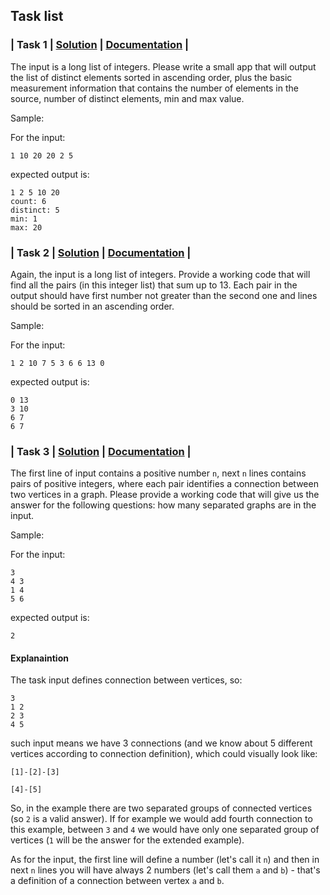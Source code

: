 ## Task list

### | Task 1 | [Solution]((https://github.com/gottomy2/dev-test/blob/master/src/DistinctSortedAscElements.java)) |  [Documentation](https://gottomy2.github.io/dev-test/DistinctSortedAscElements.html) | 
The input is a long list of integers. Please write a small app that will output the list of distinct elements sorted in ascending order, plus the basic measurement information that contains the number of elements in the source, number of distinct elements, min and max value.

Sample:

For the input:

```
1 10 20 20 2 5
```

expected output is: 

```
1 2 5 10 20
count: 6
distinct: 5
min: 1
max: 20
```

### | Task 2 | [Solution](https://github.com/gottomy2/dev-test/blob/master/src/FindingPairs.java) | [Documentation](https://gottomy2.github.io/dev-test/FindingPairs.html) |
Again, the input is a long list of integers. Provide a working code that will find all the pairs (in this integer list) that sum up to 13. Each pair in the output should have first number not greater than the second one and lines should be sorted in an ascending order.

Sample:

For the input:

```
1 2 10 7 5 3 6 6 13 0

```

expected output is:

```
0 13
3 10
6 7
6 7
```

### | Task 3 | [Solution](https://github.com/gottomy2/dev-test/blob/master/src/ConnectedGraphsFinder.java) | [Documentation](https://gottomy2.github.io/dev-test/ConnectedGraphsFinder.html) |
The first line of input contains a positive number `n`, next `n` lines contains pairs of positive integers, where each pair identifies a connection between two vertices in a graph. Please provide a working code that will give us the answer for the following questions: how many separated graphs are in the input.

Sample: 

For the input:

```
3
4 3
1 4
5 6
```

expected output is:

```
2
```

#### Explanaintion
The task input defines connection between vertices, so:

```
3
1 2
2 3
4 5
```

such input means we have 3 connections (and we know about 5 different vertices according to connection definition), which could visually look like:

```
[1]-[2]-[3]

[4]-[5]
```

So, in the example there are two separated groups of connected vertices (so `2` is a valid answer). If for example we would add fourth connection to this example, between `3` and `4` we would have only one separated group of vertices (`1` will be the answer for the extended example).

As for the input, the first line will define a number (let's call it `n`) and then in next `n` lines you will have always 2 numbers (let's call them `a` and `b`) - that's a definition of a connection between vertex `a` and `b`.
